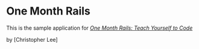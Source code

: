 # One Month Rails

This is the sample application for 
[*One Month Rails: Teach Yourself to Code*](http://onemonthrails.com)

by [Christopher Lee]